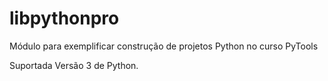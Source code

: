 # libpythonpro
Módulo para exemplificar construção de projetos Python no curso PyTools

Suportada Versão 3 de Python.

